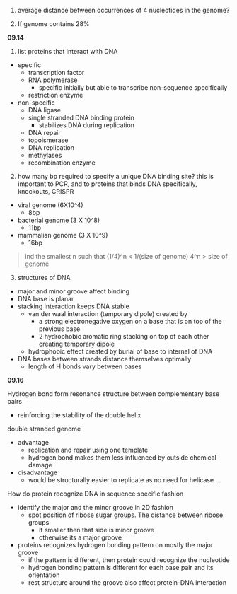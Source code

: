 
1. average distance between occurrences of 4 nucleotides in the genome?  

2. If genome contains 28%


__09.14__

1. list proteins that interact with DNA
  + specific
    + transcription factor  
    + RNA polymerase   
      + specific initially but able to transcribe non-sequence specifically  
    + restriction enzyme  
  + non-specific
    + DNA ligase
    + single stranded DNA binding protein
      + stabilizes DNA during replication
    + DNA repair  
    + topoismerase
    + DNA replication
    + methylases
    + recombination enzyme


2. how many bp required to specify a unique DNA binding site? this is important to PCR, and to proteins that binds DNA specifically, knockouts, CRISPR
  + viral genome (6X10^4)
    + 8bp
  + bacterial genome (3 X 10^8)
    + 11bp
  + mammalian genome (3 X 10^9)
    + 16bp

  > ind the smallest n such that (1/4)^n < 1/(size of genome) 4^n > size of genome


3. structures of DNA
  + major and minor groove affect binding
  + DNA base is planar  
  + stacking interaction keeps DNA stable  
    + van der waal interaction (temporary dipole) created by  
      + a strong electronegative oxygen on a base that is on top of the previous base
      + 2 hydrophobic aromatic ring stacking on top of each other creating temporary dipole
    + hydrophobic effect created by burial of base to internal of DNA
  + DNA bases between strands distance themselves optimally
    + length of H bonds vary between bases



__09.16__

Hydrogen bond form resonance structure between complementary base pairs
  + reinforcing the stability of the double helix

double stranded genome
+ advantage
  + replication and repair using one template
  + hydrogen bond makes them less influenced by outside chemical damage
+ disadvantage  
  + would be structurally easier to replicate as no need for helicase ...  


How do protein recognize DNA in sequence specific fashion

+ identify the major and the minor groove in 2D fashion 
  + spot position of ribose sugar groups. The distance between ribose groups
    + if smaller then that side is minor groove
    + otherwise its a major groove  
+ proteins recognizes hydrogen bonding pattern on mostly the major groove
  + if the pattern is different, then protein could recognize the nucleotide  
  + hydrogen bonding pattern is different for each base pair and its orientation
  + rest structure around the groove also affect protein-DNA interaction
